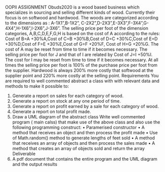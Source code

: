 OOPII ASSIGNMENT
Obuds2020 is a wood based business which specializes in sourcing and selling different kinds of wood.
Currently their focus is on softwood and hardwood.
The woods are categorized according to the dimensions as : A-1X1”,B-1X2”,
C-2X2”,D-2X3”,E-3X3”,F-3X4”,G-4X4”,H-1X6”,I-2X6”,J-3X6”. The selling price per foot of the
dimension categories, A,B,C,D,E,F,G,H is based on the cost of A according to the rules:
Cost of B=A +30%A,Cost of C=B +30%B,Cost of D=C +30%C,Cost of E=D +30%D,Cost of F=E
+30%E,Cost of G=F +20%F, Cost of H=G +20%G.
 The cost of A may be reset from time to time if it becomes necessary.
The selling price per foot for J and that of I are related by Cost of J=I +50%I. The cost for I may be
reset from time to time if it becomes necessary.
At all times the selling price per foot is 100% of the purchase price per foot from the supplier.
Hardwood is always 200% more costly that softwood at the supplier point and 220% more costly at the
selling point.
Requirements
You are required to well commented abstract a class with with relevant data and methods to make it
possible to:
1. Generate a report on sales for each category of wood.
2. Generate a report on stock at any one period of time.
3. Generate a report on profit earned by a sale for each category of wood.
4. Generate a report on total profit made.
5. Draw a UML diagram of the abstract class
Write well commented program ( main calss) that make use of the above class and also use the
following programming construct:
• Paramerised constructor
• A method that receives an object and then process the profit made
• Use of Math.random() method to generate lengths of feet sold
• A method that receives an array of objects and then process the sales made
• A method that creates an array of objects sold and return the array
Deliverable
1. A pdf document that contains the entire program and the UML diagram and the output results